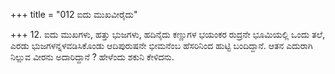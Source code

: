 +++
title = "012 ಐದು ಮುಖವೀರೈದು"

+++
12. ಐದು ಮುಖಗಳು, ಹತ್ತು ಭುಜಗಳು, ಹದಿನೈದು ಕಣ್ಣುಗಳ ಭಯಂಕರ ರುದ್ರನೇ ಭೂಮಿಯಲ್ಲಿ ಒಂದು ತಲೆ, ಎರಡು ಭುಜಗಳನ್ನಳವಡಿಸಿಕೊಂಡು ಆದಿಪುರುಷನೇ ಭೀಮನೆಂಬ ಹೆಸರಿನಿಂದ ಹುಟ್ಟಿ ಬಂದಿದ್ದಾನೆ. ಆತನ ಎದುರಾಗಿ ನಿಲ್ಲುವ ವೀರನು ಅದಾರಿದ್ದಾನೆ ? ಹೇಳೆಂದು ಶಕುನಿ ಕೇಳಿದನು.